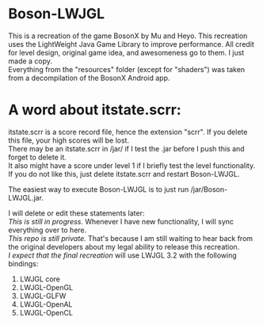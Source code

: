 # Boson-LWJGL  
This is a recreation of the game BosonX by Mu and Heyo. This recreation uses the LightWeight Java Game Library to improve performance. All credit for level design, original game idea, and awesomeness go to them. I just made a copy.  
Everything from the "resources" folder (except for "shaders") was taken from a decompilation of the BosonX Android app.  
  
# A word about itstate.scrr:  
itstate.scrr is a score record file, hence the extension "scrr". If you delete this file, your high scores will be lost.  
There may be an itstate.scrr in /jar/ if I test the .jar before I push this and forget to delete it.  
It also might have a score under level 1 if I briefly test the level functionality.  
If you do not like this, just delete itstate.scrr and restart Boson-LWJGL.  
  
The easiest way to execute Boson-LWJGL is to just run /jar/Boson-LWJGL.jar.
  
I will delete or edit these statements later:  
*This is still in progress.* Whenever I have new functionality, I will sync everything over to here.  
*This repo is still private.* That\'s because I am still waiting to hear back from the original developers about my legal ability to release this recreation.  
*I expect that the final recreation* will use LWJGL 3.2 with the following bindings:  
1. LWJGL core  
2. LWJGL-OpenGL  
3. LWJGL-GLFW  
4. LWJGL-OpenAL  
5. LWJGL-OpenCL  